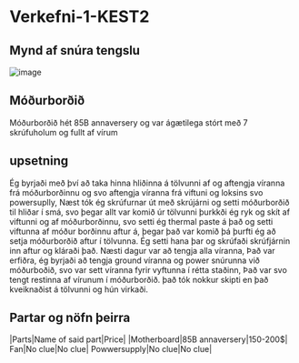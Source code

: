 # Verkefni-1-KEST2
## Mynd af snúra tengslu
![image](https://user-images.githubusercontent.com/111759185/224196666-2adb0b8a-c138-4753-a419-0fd96d0df73e.png)
## Móðurborðið
Móðurborðið hét 85B annaversery og var ágætilega stórt með 7 skrúfuholum og fullt af vírum
## upsetning
Ég byrjaði með því að taka hinna hliðinna á tölvunni af og aftengja víranna frá móðurborðinnu og svo aftengja víranna frá viftuni og loksins svo powersuplly, Næst tók ég skrúfurnar út með skrújárni og setti móðurborðið til hliðar í smá, svo þegar allt var komið úr tölvunni þurkkði ég ryk og skít af viftunni og af móðurborðinnu, svo setti ég thermal paste á það og setti viftunna af móður borðinnu aftur á, þegar það var komið þá þurfti ég að setja móðurborðið aftur í tölvunna. Ég setti hana þar og skrúfaði skrúfjárnin inn aftur og kláraði það. Næsti dagur var að tengja alla víranna, Það var erfiðra, ég byrjaði að tengja ground víranna og power snúrunna við móðurboðið, svo var sett víranna fyrir vyftunna í rétta staðinn, Það var svo tengt restinna af vírunum í móðurborðið. það tók nokkur skipti en það kveiknaðist á tölvunni og hún virkaði.
## Partar og nöfn þeirra
|Parts|Name of said part|Price|
|Motherboard|85B annaversery|150-200$|
Fan|No clue|No clue|
Powwersupply|No clue|No clue|
